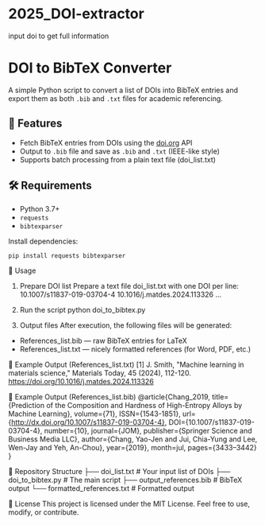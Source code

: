 # 2025_DOI-extractor
input doi to get full information

# DOI to BibTeX Converter

A simple Python script to convert a list of DOIs into BibTeX entries and export them as both `.bib` and `.txt` files for academic referencing.

## 📌 Features

- Fetch BibTeX entries from DOIs using the [doi.org](https://doi.org/) API
- Output to `.bib` file and save as `.bib` and `.txt` (IEEE-like style)
- Supports batch processing from a plain text file (doi_list.txt)

## 🛠️ Requirements

- Python 3.7+
- `requests`
- `bibtexparser`

Install dependencies:
```bash
pip install requests bibtexparser
```

🚀 Usage
1. Prepare DOI list
Prepare a text file doi_list.txt with one DOI per line:
10.1007/s11837-019-03704-4
10.1016/j.matdes.2024.113326
...
2. Run the script
python doi_to_bibtex.py

3. Output files
After execution, the following files will be generated:
 - References_list.bib — raw BibTeX entries for LaTeX
 - References_list.txt — nicely formatted references (for Word, PDF, etc.)

📄 Example Output (References_list.txt)
[1] J. Smith, "Machine learning in materials science," Materials Today, 45 (2024), 112-120. https://doi.org/10.1016/j.matdes.2024.113326

📄 Example Output (References_list.bib)
@article{Chang_2019, title={Prediction of the Composition and Hardness of High-Entropy Alloys by Machine Learning}, volume={71}, ISSN={1543-1851}, url={http://dx.doi.org/10.1007/s11837-019-03704-4}, DOI={10.1007/s11837-019-03704-4}, number={10}, journal={JOM}, publisher={Springer Science and Business Media LLC}, author={Chang, Yao-Jen and Jui, Chia-Yung and Lee, Wen-Jay and Yeh, An-Chou}, year={2019}, month=jul, pages={3433–3442} }


📂 Repository Structure
├── doi_list.txt               # Your input list of DOIs
├── doi_to_bibtex.py          # The main script
├── output_references.bib     # BibTeX output
└── formatted_references.txt  # Formatted output

🔗 License
This project is licensed under the MIT License.
Feel free to use, modify, or contribute.
